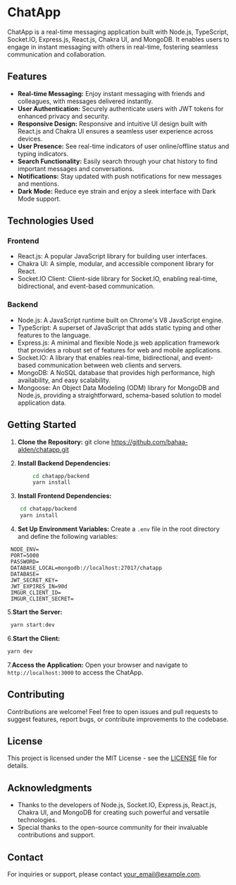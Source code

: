 # ChatApp

ChatApp is a real-time messaging application built with Node.js, TypeScript, Socket.IO, Express.js, React.js, Chakra UI, and MongoDB. It enables users to engage in instant messaging with others in real-time, fostering seamless communication and collaboration.

## Features

- **Real-time Messaging:** Enjoy instant messaging with friends and colleagues, with messages delivered instantly.
- **User Authentication:** Securely authenticate users with JWT tokens for enhanced privacy and security.
- **Responsive Design:** Responsive and intuitive UI design built with React.js and Chakra UI ensures a seamless user experience across devices.
- **User Presence:** See real-time indicators of user online/offline status and typing indicators.
- **Search Functionality:** Easily search through your chat history to find important messages and conversations.
- **Notifications:** Stay updated with push notifications for new messages and mentions.
- **Dark Mode:** Reduce eye strain and enjoy a sleek interface with Dark Mode support.

## Technologies Used

### Frontend

- React.js: A popular JavaScript library for building user interfaces.
- Chakra UI: A simple, modular, and accessible component library for React.
- Socket.IO Client: Client-side library for Socket.IO, enabling real-time, bidirectional, and event-based communication.

### Backend

- Node.js: A JavaScript runtime built on Chrome's V8 JavaScript engine.
- TypeScript: A superset of JavaScript that adds static typing and other features to the language.
- Express.js: A minimal and flexible Node.js web application framework that provides a robust set of features for web and mobile applications.
- Socket.IO: A library that enables real-time, bidirectional, and event-based communication between web clients and servers.
- MongoDB: A NoSQL database that provides high performance, high availability, and easy scalability.
- Mongoose: An Object Data Modeling (ODM) library for MongoDB and Node.js, providing a straightforward, schema-based solution to model application data.

## Getting Started

1. **Clone the Repository:**
   git clone <https://github.com/bahaa-alden/chatapp.git>

2. **Install Backend Dependencies:**

```bash
        cd chatapp/backend
        yarn install
```

3. **Install Frontend Dependencies:**

```bash
    cd chatapp/backend
    yarn install
```

4. **Set Up Environment Variables:**
   Create a `.env` file in the root directory and define the following variables:

```dotenv
 NODE_ENV=
 PORT=5000
 PASSWORD=
 DATABASE_LOCAL=mongodb://localhost:27017/chatapp
 DATABASE=
 JWT_SECRET_KEY=
 JWT_EXPIRES_IN=90d
 IMGUR_CLIENT_ID=
 IMGUR_CLIENT_SECRET=
```

5.**Start the Server:**

```bash
 yarn start:dev
```

6.**Start the Client:**

```bash
yarn dev
```

7.**Access the Application:**
Open your browser and navigate to `http://localhost:3000` to access the ChatApp.

## Contributing

Contributions are welcome! Feel free to open issues and pull requests to suggest features, report bugs, or contribute improvements to the codebase.

## License

This project is licensed under the MIT License - see the [LICENSE](LICENSE) file for details.

## Acknowledgments

- Thanks to the developers of Node.js, Socket.IO, Express.js, React.js, Chakra UI, and MongoDB for creating such powerful and versatile technologies.
- Special thanks to the open-source community for their invaluable contributions and support.

## Contact

For inquiries or support, please contact [your_email@example.com](mailto:your_email@example.com).

```

```
